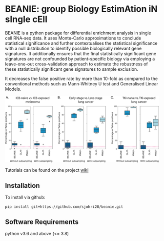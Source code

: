 # BEANIE: group Biology EstimAtion iN sIngle cEll

BEANIE is a python package for differential enrichment analysis in single cell RNA-seq data. It uses Monte-Carlo approximations to conclude statistical significance and further contextualises the statistical significance with a null distribution to identify possible biologically relevant gene signatures. It additionally ensures that the final statistically significant gene signatures are not confounded by patient-specific biology via employing a leave-one-out cross-validation approach to estimate the robustness of these statistically significant gene signatures to sample exclusion.

It decreases the false positive rate by more than 10-fold as compared to the conventional methods such as Mann-Whitney U test and Generalised Linear Models.

![](https://github.com/sjohri20/beanie/blob/main/figs/false_positive.png)

Tutorials can be found on the project [wiki](https://www.github.com/sjohri20/beanie/wiki)

## Installation

To install via github:

```
pip install git+https://github.com/sjohri20/beanie.git
```

## Software Requirements

python v3.6 and above (<= 3.8)
